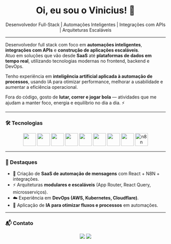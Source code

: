 <h1 align="center">Oi, eu sou o Vinicius! 🚀</h1>

<p align="center">
  Desenvolvedor Full-Stack | Automações Inteligentes | Integrações com APIs | Arquiteturas Escaláveis
</p>

---

Desenvolvedor full stack com foco em **automações inteligentes**, **integrações com APIs** e **construção de aplicações escaláveis**.  
Atuo em soluções que vão desde **SaaS** até **plataformas de dados em tempo real**, utilizando tecnologias modernas no frontend, backend e DevOps.  

Tenho experiência em **inteligência artificial aplicada à automação de processos**, usando IA para otimizar performance, melhorar a usabilidade e aumentar a eficiência operacional.  

Fora do código, gosto de **lutar, correr e jogar bola** — atividades que me ajudam a manter foco, energia e equilíbrio no dia a dia. ⚡  

---

### 🛠️ Tecnologias
<p align="center">
  <img src="https://cdn.jsdelivr.net/gh/devicons/devicon/icons/react/react-original.svg" width="40" height="40"/>
  <img src="https://cdn.jsdelivr.net/gh/devicons/devicon/icons/nextjs/nextjs-original.svg" width="40" height="40"/>
  <img src="https://cdn.jsdelivr.net/gh/devicons/devicon/icons/typescript/typescript-original.svg" width="40" height="40"/>
  <img src="https://cdn.jsdelivr.net/gh/devicons/devicon/icons/nestjs/nestjs-plain.svg" width="40" height="40"/>
  <img src="https://cdn.jsdelivr.net/gh/devicons/devicon/icons/fastapi/fastapi-original.svg" width="40" height="40"/>
  <img src="https://cdn.jsdelivr.net/gh/devicons/devicon/icons/python/python-original.svg" width="40" height="40"/>
  <img src="https://cdn.jsdelivr.net/gh/devicons/devicon/icons/amazonwebservices/amazonwebservices-original.svg" width="40" height="40"/>
  <img src="https://cdn.jsdelivr.net/gh/devicons/devicon/icons/kubernetes/kubernetes-plain.svg" width="40" height="40"/>
  <img src="https://avatars.githubusercontent.com/u/45487711?s=200&v=4" width="40" height="40" alt="n8n"/>
</p>

---

### 🚀 Destaques
- 🔧 Criação de **SaaS de automação de mensagens** com React + N8N + integrações.
- ⚡ Arquiteturas **modulares e escaláveis** (App Router, React Query, microsserviços).  
- ☁️ Experiência em **DevOps (AWS, Kubernetes, Cloudflare)**.  
- 🤖 Aplicação de **IA para otimizar fluxos e processos** em automações.  

---


### 📬 Contato
<p align="center">
  <a href="https://linkedin.com/in/seuuser"><img src="https://img.shields.io/badge/-LinkedIn-%230077B5?style=for-the-badge&logo=linkedin&logoColor=white"/></a>
  <a href="mailto:email@exemplo.com"><img src="https://img.shields.io/badge/Gmail-D14836?style=for-the-badge&logo=gmail&logoColor=white"/></a>
</p>
